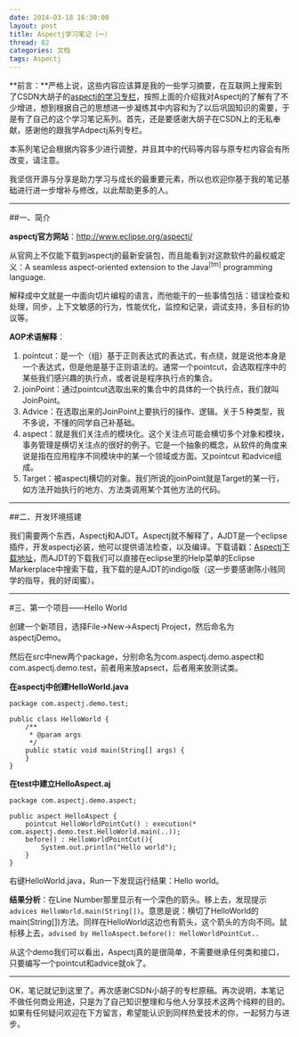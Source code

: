 ```yaml
---
date: 2014-03-18 16:30:00
layout: post
title: Aspectj学习笔记（一）
thread: 82
categories: 文档
tags: Aspectj
---
```


**前言：**严格上说，这些内容应该算是我的一些学习摘要，在互联网上搜索到了CSDN大胡子的[aspectj的学习专栏](http://my.csdn.net/zl3450341)，按照上面的介绍我对Aspectj的了解有了不少增进，想到根据自己的思想进一步凝练其中内容和为了以后巩固知识的需要，于是有了自己的这个学习笔记系列。首先，还是要感谢大胡子在CSDN上的无私奉献，感谢他的跟我学Adpectj系列专栏。

本系列笔记会根据内容多少进行调整，并且其中的代码等内容与原专栏内容会有所改变，请注意。

我坚信开源与分享是助力学习与成长的最重要元素，所以也欢迎你基于我的笔记基础进行进一步增补与修改，以此帮助更多的人。

----

##一、简介

**aspectj官方网站**：<http://www.eclipse.org/aspectj/>

从官网上不仅能下载到aspectj的最新安装包，而且能看到对这款软件的最权威定义：A seamless aspect-oriented extension to the Java<sup>[tm]</sup> programming language.

解释成中文就是一中面向切片编程的语言，而他能干的一些事情包括：错误检查和处理，同步，上下文敏感的行为，性能优化，监控和记录，调试支持，多目标的协议等。

**AOP术语解释**：

1. pointcut：是一个（组）基于正则表达式的表达式，有点绕，就是说他本身是一个表达式，但是他是基于正则语法的。通常一个pointcut，会选取程序中的某些我们感兴趣的执行点，或者说是程序执行点的集合。
2. joinPoint：通过pointcut选取出来的集合中的具体的一个执行点，我们就叫JoinPoint。
3. Advice：在选取出来的JoinPoint上要执行的操作、逻辑。关于５种类型，我不多说，不懂的同学自己补基础。
4. aspect：就是我们关注点的模块化。这个关注点可能会横切多个对象和模块，事务管理是横切关注点的很好的例子。它是一个抽象的概念，从软件的角度来说是指在应用程序不同模块中的某一个领域或方面。又pointcut 和advice组成。
5. Target：被aspectj横切的对象。我们所说的joinPoint就是Target的某一行，如方法开始执行的地方、方法类调用某个其他方法的代码。

----

##二、开发环境搭建

我们需要两个东西，Aspectj和AJDT。Aspectj就不解释了，AJDT是一个eclipse插件，开发aspectj必装，他可以提供语法检查，以及编译。下载请戳：[Aspectj下载地址](http://www.eclipse.org/aspectj/downloads.php)，而AJDT的下载我们可以直接在eclipse里的Help菜单的Eclipse Markerplace中搜索下载，我下载的是AJDT的indigo版（这一步要感谢陈小贱同学的指导，我的好闺蜜）。

----

#三、第一个项目——Hello World

创建一个新项目，选择File->New->Aspectj Project，然后命名为aspectjDemo。

然后在src中new两个package，分别命名为com.aspectj.demo.aspect和com.aspectj.demo.test，前者用来放apsect，后者用来放测试类。

**在aspectj中创建HelloWorld.java**

```
package com.aspectj.demo.test;  
  
public class HelloWorld {  
    /** 
     * @param args 
     */  
    public static void main(String[] args) {  
    }  
}  
```

**在test中建立HelloAspect.aj**

```
package com.aspectj.demo.aspect;  
  
public aspect HelloAspect {  
    pointcut HelloWorldPointCut() : execution(* com.aspectj.demo.test.HelloWorld.main(..));  
    before() : HelloWorldPointCut(){  
        System.out.println("Hello world");  
    }  
} 
```

右键HelloWorld.java，Run一下发现运行结果：Hello world。

**结果分析**：在Line Number那里显示有一个深色的箭头。移上去，发现提示`advices HelloWorld.main(String[])`。意思是说：横切了HelloWorld的main(String[])方法。同样在HelloWorld这边也有箭头，这个箭头的方向不同。鼠标移上去，`advised by HelloAspect.before(): HelloWorldPointCut..`

从这个demo我们可以看出，Aspectj真的是很简单，不需要继承任何类和接口，只要编写一个pointcut和advice就ok了。

----

OK，笔记就记到这里了。再次感谢CSDN小胡子的专栏原稿。再次说明，本笔记不做任何商业用途，只是为了自己知识整理和与他人分享技术这两个纯粹的目的。如果有任何疑问欢迎在下方留言，希望能认识到同样热爱技术的你，一起努力与进步。